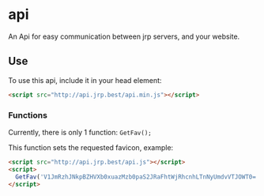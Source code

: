 # api
An Api for easy communication between jrp servers, and your website.

## Use

To use this api, include it in your head element:

```html
<script src="http://api.jrp.best/api.min.js"></script>
```

### Functions

Currently, there is only 1 function: ``GetFav();``

This function sets the requested favicon, example:

```html
<script src="http://api.jrp.best/api.js"></script>
<script>
  GetFav('V1JmRzhJNkpBZHVXb0xuazMzb0paS2JRaFhtWjRhcnhLTnNyUmdvVTJOWT0=');
</script>
```
